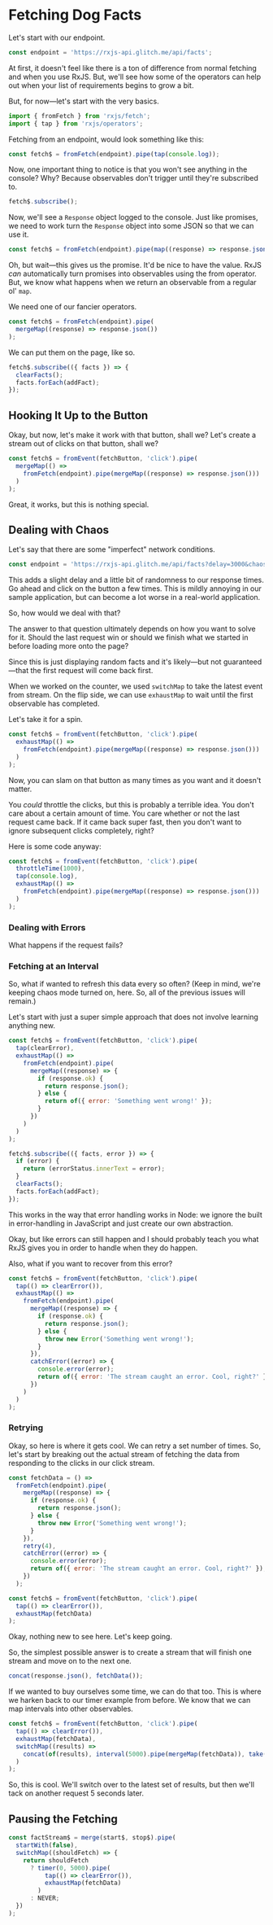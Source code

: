 # Fetching Dog Facts

Let's start with our endpoint.

```js
const endpoint = 'https://rxjs-api.glitch.me/api/facts';
```

At first, it doesn't feel like there is a ton of difference from normal fetching and when you use RxJS. But, we'll see how some of the operators can help out when your list of requirements begins to grow a bit.

But, for now—let's start with the very basics.

```js
import { fromFetch } from 'rxjs/fetch';
import { tap } from 'rxjs/operators';
```

Fetching from an endpoint, would look something like this:

```js
const fetch$ = fromFetch(endpoint).pipe(tap(console.log));
```

Now, one important thing to notice is that you won't see anything in the console? Why? Because observables don't trigger until they're subscribed to.

```js
fetch$.subscribe();
```

Now, we'll see a `Response` object logged to the console. Just like promises, we need to work turn the `Response` object into some JSON so that we can use it.

```js
const fetch$ = fromFetch(endpoint).pipe(map((response) => response.json()));
```

Oh, but wait—this gives us the promise. It'd be nice to have the value. RxJS _can_ automatically turn promises into observables using the from operator. But, we know what happens when we return an observable from a regular ol' `map`.

We need one of our fancier operators.

```js
const fetch$ = fromFetch(endpoint).pipe(
  mergeMap((response) => response.json())
);
```

We can put them on the page, like so.

```js
fetch$.subscribe(({ facts }) => {
  clearFacts();
  facts.forEach(addFact);
});
```

## Hooking It Up to the Button

Okay, but now, let's make it work with that button, shall we? Let's create a stream out of clicks on that button, shall we?

```js
const fetch$ = fromEvent(fetchButton, 'click').pipe(
  mergeMap(() =>
    fromFetch(endpoint).pipe(mergeMap((response) => response.json()))
  )
);
```

Great, it works, but this is nothing special.

## Dealing with Chaos

Let's say that there are some "imperfect" network conditions.

```js
const endpoint = 'https://rxjs-api.glitch.me/api/facts?delay=3000&chaos=1';
```

This adds a slight delay and a little bit of randomness to our response times. Go ahead and click on the button a few times. This is mildly annoying in our sample application, but can become a lot worse in a real-world application.

So, how would we deal with that?

The answer to that question ultimately depends on how you want to solve for it. Should the last request win or should we finish what we started in before loading more onto the page?

Since this is just displaying random facts and it's likely—but not guaranteed—that the first request will come back first.

When we worked on the counter, we used `switchMap` to take the latest event from stream. On the flip side, we can use `exhaustMap` to wait until the first observable has completed.

Let's take it for a spin.

```js
const fetch$ = fromEvent(fetchButton, 'click').pipe(
  exhaustMap(() =>
    fromFetch(endpoint).pipe(mergeMap((response) => response.json()))
  )
);
```

Now, you can slam on that button as many times as you want and it doesn't matter.

You _could_ throttle the clicks, but this is probably a terrible idea. You don't care about a certain amount of time. You care whether or not the last request came back. If it came back super fast, then you don't want to ignore subsequent clicks completely, right?

Here is some code anyway:

```js
const fetch$ = fromEvent(fetchButton, 'click').pipe(
  throttleTime(1000),
  tap(console.log),
  exhaustMap(() =>
    fromFetch(endpoint).pipe(mergeMap((response) => response.json()))
  )
);
```

### Dealing with Errors

What happens if the request fails?

### Fetching at an Interval

So, what if wanted to refresh this data every so often? (Keep in mind, we're keeping chaos mode turned on, here. So, all of the previous issues will remain.)

Let's start with just a super simple approach that does not involve learning anything new.

```js
const fetch$ = fromEvent(fetchButton, 'click').pipe(
  tap(clearError),
  exhaustMap(() =>
    fromFetch(endpoint).pipe(
      mergeMap((response) => {
        if (response.ok) {
          return response.json();
        } else {
          return of({ error: 'Something went wrong!' });
        }
      })
    )
  )
);

fetch$.subscribe(({ facts, error }) => {
  if (error) {
    return (errorStatus.innerText = error);
  }
  clearFacts();
  facts.forEach(addFact);
});
```

This works in the way that error handling works in Node: we ignore the built in error-handling in JavaScript and just create our own abstraction.

Okay, but like errors can still happen and I should probably teach you what RxJS gives you in order to handle when they do happen.

Also, what if you want to recover from this error?

```js
const fetch$ = fromEvent(fetchButton, 'click').pipe(
  tap(() => clearError()),
  exhaustMap(() =>
    fromFetch(endpoint).pipe(
      mergeMap((response) => {
        if (response.ok) {
          return response.json();
        } else {
          throw new Error('Something went wrong!');
        }
      }),
      catchError((error) => {
        console.error(error);
        return of({ error: 'The stream caught an error. Cool, right?' });
      })
    )
  )
);
```

### Retrying

Okay, so here is where it gets cool. We can retry a set number of times. So, let's start by breaking out the actual stream of fetching the data from responding to the clicks in our click stream.

```js
const fetchData = () =>
  fromFetch(endpoint).pipe(
    mergeMap((response) => {
      if (response.ok) {
        return response.json();
      } else {
        throw new Error('Something went wrong!');
      }
    }),
    retry(4),
    catchError((error) => {
      console.error(error);
      return of({ error: 'The stream caught an error. Cool, right?' });
    })
  );

const fetch$ = fromEvent(fetchButton, 'click').pipe(
  tap(() => clearError()),
  exhaustMap(fetchData)
);
```

Okay, nothing new to see here. Let's keep going.

So, the simplest possible answer is to create a stream that will finish one stream and move on to the next one.

```js
concat(response.json(), fetchData());
```

If we wanted to buy ourselves some time, we can do that too. This is where we harken back to our timer example from before. We know that we can map intervals into other observables.

```js
const fetch$ = fromEvent(fetchButton, 'click').pipe(
  tap(() => clearError()),
  exhaustMap(fetchData),
  switchMap((results) =>
    concat(of(results), interval(5000).pipe(mergeMap(fetchData)), take(1))
  )
);
```

So, this is cool. We'll switch over to the latest set of results, but then we'll tack on another request 5 seconds later.

## Pausing the Fetching

```js
const factStream$ = merge(start$, stop$).pipe(
  startWith(false),
  switchMap((shouldFetch) => {
    return shouldFetch
      ? timer(0, 5000).pipe(
          tap(() => clearError()),
          exhaustMap(fetchData)
        )
      : NEVER;
  })
);
```
